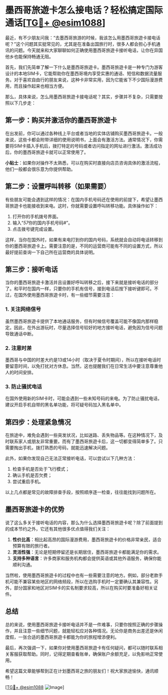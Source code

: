 # 墨西哥旅遊卡怎么接电话？轻松搞定国际通话[[TG💪+ @esim1088](https://t.me/s/esim1088)]

最近，有不少朋友问我：“去墨西哥旅游的时候，我该怎么用墨西哥旅遊卡接电话呢？”这个问题其实挺常见的，尤其是在准备出国旅行时，很多人都会担心手机通讯的问题。今天就来和大家聊聊如何正确使用墨西哥旅遊卡接听电话，让你在异国他乡也能保持畅通无阻。

首先，我们先简单了解一下什么是墨西哥旅遊卡。墨西哥旅遊卡是一种专门为游客设计的本地SIM卡，它能帮助你在墨西哥境内享受实惠的通话、短信和数据流量服务。对于喜欢自由行的朋友来说，这种卡非常实用，因为它能省下不少国际漫游费用，而且操作起来也相当方便。

那么，具体来说，怎么用墨西哥旅遊卡接电话呢？其实，步骤并不复杂，只需要按照以下几步走：

## 第一步：购买并激活你的墨西哥旅遊卡

在出发前，你可以通过各种线上平台或者当地的实体店铺购买墨西哥旅遊卡。一般来说，这些卡都会附带详细的使用说明书，上面会有激活方法。通常情况下，你需要将SIM卡插入手机后，拨打特定的号码或者访问指定的网址进行激活。激活成功后，你的墨西哥旅遊卡就可以正常使用了。

**小贴士**：如果你对操作不太熟悉，可以在购买时直接向店员咨询具体的激活流程，他们一般都会很乐意为你提供帮助。

## 第二步：设置呼叫转移（如果需要）

有些朋友可能会遇到这样的情况：在国内手机号码还在使用的前提下，希望让墨西哥旅遊卡也能接收到来电。这时，你就需要设置呼叫转移功能。具体操作如下：

1. 打开你的手机拨号界面。
2. 输入“*57*你的国内手机号码#”。
3. 点击拨号键完成设置。

这样，当你在国外时，如果有来电打到你的国内号码，系统就会自动将电话转移到你的墨西哥旅遊卡上。需要注意的是，不同的运营商可能有不同的设置方式，所以最好提前查询一下自己所在运营商的具体说明。

## 第三步：接听电话

当你的墨西哥旅遊卡激活并且设置好呼叫转移之后，接下来就是接听电话的部分了。和平时在国内一样，只要你的手机有信号，接到电话后按下接听键即可。不过，在国外使用墨西哥旅遊卡时，有一些细节需要注意：

### 1. 关注网络信号

虽然墨西哥旅遊卡提供了本地通话服务，但有时候信号覆盖可能不像国内那样稳定。因此，在外出游玩时，尽量选择信号较好的地方接听电话，避免因为信号问题导致通话中断。

### 2. 注意时差

墨西哥与中国的时差大约是13或14小时（取决于夏令时期间），所以在接听电话时要留意时间，以免打扰对方休息。当然，这也提醒我们在日常生活中要注意尊重他人的时间安排。

### 3. 防止骚扰电话

在国外使用新的SIM卡时，可能会遇到一些未知号码的来电。为了防止骚扰电话，建议开启手机自带的黑名单功能，将可疑号码加入黑名单中。

## 第四步：处理紧急情况

在旅途中，难免会遇到一些突发状况，比如迷路、丢失物品等。在这种情况下，及时联系家人或朋友非常重要。而有了墨西哥旅遊卡后，这一切都变得简单多了。只需要掏出手机，拨打熟悉的号码，就能迅速解决问题。

此外，如果你发现自己无法正常接听电话，可以尝试以下几种方法：

1. 检查手机是否处于飞行模式；
2. 确认手机是否欠费；
3. 尝试重启手机。

以上几点都是常见的故障排查手段，按照顺序逐一检查，往往能找到问题所在。

## 墨西哥旅遊卡的优势

说了这么多关于接听电话的内容，那么为什么选择墨西哥旅遊卡呢？除了前面提到的成本节约之外，它还有其他很多优点值得我们关注：

1. **性价比高**：相比起高昂的国际漫游费用，墨西哥旅遊卡的价格非常亲民，适合预算有限的旅行者。
2. **灵活性强**：无论是短期停留还是长期居住，墨西哥旅遊卡都能满足你的需求。
3. **支持多种语言**：许多商家和服务机构都会提供英语或其他外语服务，确保你能顺利沟通。

当然啦，使用墨西哥旅遊卡的过程中也有一些需要注意的地方。例如，部分老款手机可能不兼容某些地区的网络频段，所以在选购手机时一定要确认其兼容性。另外，部分国家和地区对SIM卡的实名制要求较高，所以在购买时要准备好相关证件。

## 总结

总的来说，使用墨西哥旅遊卡接听电话并不是一件难事，只要你按照正确的步骤操作，并且注意一些细节问题，就能轻松应对各种情况。无论你是商务出差还是休闲度假，一张合适的墨西哥旅遊卡都能为你的旅程增添便利。

最后，再次强调一下，如果你对使用墨西哥旅遊卡有任何疑问，都可以随时联系相关客服获取帮助。同时，记得定期查看账单，确保账户余额充足，以免影响正常使用。

希望这篇文章能够帮到正在计划墨西哥之旅的朋友们！祝大家旅途愉快，通讯顺畅！

[[TG💪+ @esim1088](https://t.me/s/esim1088) ![Image](https://i.postimg.cc/4NQfJmqS/Snipaste-2025-05-13-00-14-12.png)]